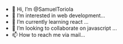 - 👋 Hi, I’m @SamuelToriola
- 👀 I’m interested in web development...
- 🌱 I’m currently learning react ...
- 💞️ I’m looking to collaborate on javascript ...
- 📫 How to reach me via mail...

<!---
SamuelToriola/SamuelToriola is a ✨ special ✨ repository because its `README.md` (this file) appears on your GitHub profile.
You can click the Preview link to take a look at your changes.
--->
